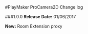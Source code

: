 #PlayMaker ProCamera2D Change log


###1.0.0
**Release Date:** 01/06/2017

**New:** Room Extension proxy

